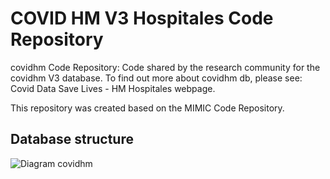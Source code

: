 # COVID HM V3 Hospitales Code Repository
covidhm Code Repository: Code shared by the research community for the covidhm V3 database. To find out more about covidhm db, please see: Covid Data Save Lives - HM Hospitales webpage.

This repository was created based on the MIMIC Code Repository.

## Database structure
![Diagram covidhm](https://github.com/jefevi/CovidDataPrediction/blob/main/img/covidhm_dsl_v3_diagram.png)
